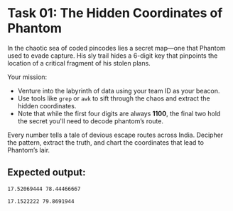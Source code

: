 # Task 01: The Hidden Coordinates of Phantom

In the chaotic sea of coded pincodes lies a secret map—one that Phantom used to evade capture. His sly trail hides a 6-digit key that pinpoints the location of a critical fragment of his stolen plans.

Your mission:
- Venture into the labyrinth of data using your team ID as your beacon.
- Use tools like `grep` or `awk` to sift through the chaos and extract the hidden coordinates.
- Note that while the first four digits are always **1100**, the final two hold the secret you'll need to decode phantom’s route.

Every number tells a tale of devious escape routes across India. Decipher the pattern, extract the truth, and chart the coordinates that lead to Phantom’s lair.

## Expected output:

```
17.52069444 78.44466667
```

```
17.1522222 79.8691944
```
